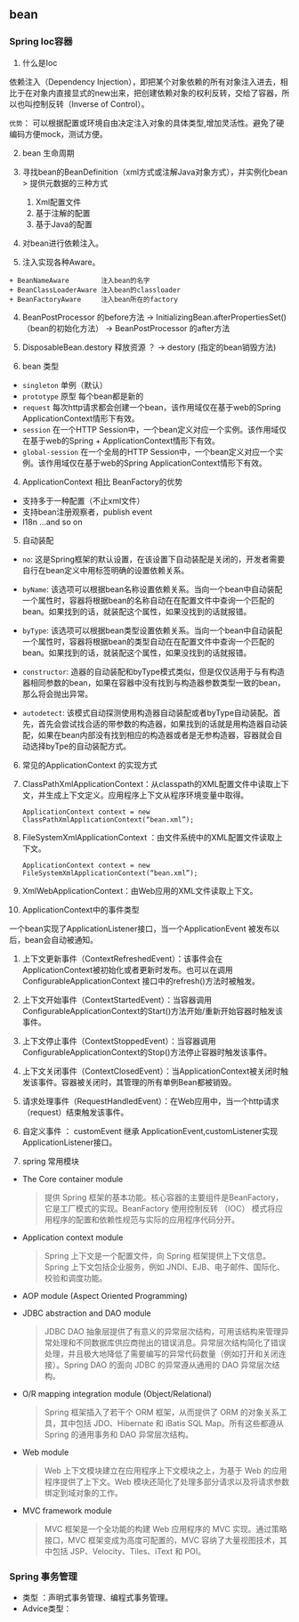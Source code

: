 ## bean

### Spring Ioc容器

1. 什么是Ioc

  依赖注入（Dependency Injection），即把某个对象依赖的所有对象注入进去，相比于在对象内直接显式的new出来，把创建依赖对象的权利反转，交给了容器，所以也叫控制反转（Inverse of Control）。

`优势`： 可以根据配置或环境自由决定注入对象的具体类型,增加灵活性。避免了硬编码方便mock，测试方便。

2. bean 生命周期

  1. 寻找bean的BeanDefinition（xml方式或注解Java对象方式），并实例化bean
    > 提供元数据的三种方式
      1. Xml配置文件
      2. 基于注解的配置
      3. 基于Java的配置

  2. 对bean进行依赖注入。

  3. 注入实现各种Aware。

    + BeanNameAware        注入bean的名字
    + BeanClassLoaderAware 注入bean的classloader
    + BeanFactoryAware     注入bean所在的factory

  4. BeanPostProcessor 的before方法 -> InitializingBean.afterPropertiesSet()（bean的初始化方法） -> BeanPostProcessor 的after方法

  5. DisposableBean.destory 释放资源 ？ -> destory (指定的bean销毁方法)

3. bean 类型
  + `singleton` 单例（默认）
  + `prototype` 原型 每个bean都是新的
  + `request` 每次http请求都会创建一个bean，该作用域仅在基于web的Spring ApplicationContext情形下有效。
  + `session` 在一个HTTP Session中，一个bean定义对应一个实例。该作用域仅在基于web的Spring   + ApplicationContext情形下有效。
  + `global-session` 在一个全局的HTTP Session中，一个bean定义对应一个实例。该作用域仅在基于web的Spring ApplicationContext情形下有效。

4. ApplicationContext 相比 BeanFactory的优势
  + 支持多于一种配置（不止xml文件）
  + 支持bean注册观察者，publish event
  + I18n ...and so on

5. 自动装配

  + `no`:
    这是Spring框架的默认设置，在该设置下自动装配是关闭的，开发者需要自行在bean定义中用标签明确的设置依赖关系。

  + `byName`:
    该选项可以根据bean名称设置依赖关系。当向一个bean中自动装配一个属性时，容器将根据bean的名称自动在在配置文件中查询一个匹配的bean。如果找到的话，就装配这个属性，如果没找到的话就报错。

  + `byType`:
    该选项可以根据bean类型设置依赖关系。当向一个bean中自动装配一个属性时，容器将根据bean的类型自动在在配置文件中查询一个匹配的bean。如果找到的话，就装配这个属性，如果没找到的话就报错。

  + `constructor`:
    造器的自动装配和byType模式类似，但是仅仅适用于与有构造器相同参数的bean，如果在容器中没有找到与构造器参数类型一致的bean，那么将会抛出异常。

  + `autodetect`:
    该模式自动探测使用构造器自动装配或者byType自动装配。首先，首先会尝试找合适的带参数的构造器，如果找到的话就是用构造器自动装配，如果在bean内部没有找到相应的构造器或者是无参构造器，容器就会自动选择byTpe的自动装配方式。

6. 常见的ApplicationContext 的实现方式
  1. ClassPathXmlApplicationContext：从classpath的XML配置文件中读取上下文，并生成上下文定义。应用程序上下文从程序环境变量中取得。

         ApplicationContext context = new ClassPathXmlApplicationContext(“bean.xml”);

  2. FileSystemXmlApplicationContext ：由文件系统中的XML配置文件读取上下文。

         ApplicationContext context = new FileSystemXmlApplicationContext(“bean.xml”);

  3. XmlWebApplicationContext：由Web应用的XML文件读取上下文。

8. ApplicationContext中的事件类型

  一个bean实现了ApplicationListener接口，当一个ApplicationEvent 被发布以后，bean会自动被通知。

  1. 上下文更新事件（ContextRefreshedEvent）：该事件会在ApplicationContext被初始化或者更新时发布。也可以在调用ConfigurableApplicationContext 接口中的refresh()方法时被触发。

  2. 上下文开始事件（ContextStartedEvent）：当容器调用ConfigurableApplicationContext的Start()方法开始/重新开始容器时触发该事件。

  3. 上下文停止事件（ContextStoppedEvent）：当容器调用ConfigurableApplicationContext的Stop()方法停止容器时触发该事件。

  4. 上下文关闭事件（ContextClosedEvent）：当ApplicationContext被关闭时触发该事件。容器被关闭时，其管理的所有单例Bean都被销毁。

  5. 请求处理事件（RequestHandledEvent）：在Web应用中，当一个http请求（request）结束触发该事件。

  6. 自定义事件 ： customEvent 继承 ApplicationEvent,customListener实现ApplicationListener接口。

9. spring 常用模块
  + The Core container module

    >提供 Spring 框架的基本功能。核心容器的主要组件是BeanFactory，它是工厂模式的实现。BeanFactory 使用控制反转 （IOC） 模式将应用程序的配置和依赖性规范与实际的应用程序代码分开。

  + Application context module

    >Spring 上下文是一个配置文件，向 Spring 框架提供上下文信息。Spring 上下文包括企业服务，例如 JNDI、EJB、电子邮件、国际化、校验和调度功能。

  + AOP module (Aspect Oriented Programming)
  + JDBC abstraction and DAO module

    >JDBC DAO 抽象层提供了有意义的异常层次结构，可用该结构来管理异常处理和不同数据库供应商抛出的错误消息。异常层次结构简化了错误处理，并且极大地降低了需要编写的异常代码数量（例如打开和关闭连接）。Spring DAO 的面向 JDBC 的异常遵从通用的 DAO 异常层次结构。

  + O/R mapping integration module (Object/Relational)

    >Spring 框架插入了若干个 ORM 框架，从而提供了 ORM 的对象关系工具，其中包括 JDO、Hibernate 和 iBatis SQL Map。所有这些都遵从 Spring 的通用事务和 DAO 异常层次结构。

  + Web module

    >Web 上下文模块建立在应用程序上下文模块之上，为基于 Web 的应用程序提供了上下文。Web 模块还简化了处理多部分请求以及将请求参数绑定到域对象的工作。

  + MVC framework module

    >MVC 框架是一个全功能的构建 Web 应用程序的 MVC 实现。通过策略接口，MVC 框架变成为高度可配置的，MVC 容纳了大量视图技术，其中包括 JSP、Velocity、Tiles、iText 和 POI。

### Spring 事务管理

+  类型 ：声明式事务管理、编程式事务管理。
+ Advice类型：
